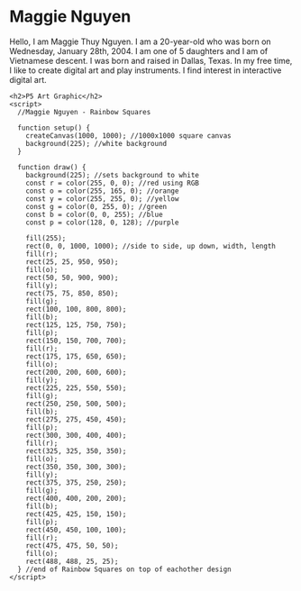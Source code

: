 <!DOCTYPE html>
<html>
  <head>
    <title>Maggie's GitHub.io</title>
    <script src="https://cdn.jsdelivr.net/npm/p5@1.11.1/lib/p5.min.js"></script>
  </head>
  <body>
    <h1>Maggie Nguyen</h1>
    <p>Hello, I am Maggie Thuy Nguyen. I am a 20-year-old who was born on Wednesday, 
       January 28th, 2004. I am one of 5 daughters and I am of Vietnamese descent. I 
       was born and raised in Dallas, Texas. In my free time, I like to create digital art 
       and play instruments. I find interest in interactive digital art.</p>
    
    <h2>P5 Art Graphic</h2>
    <script>
      //Maggie Nguyen - Rainbow Squares 
      
      function setup() {
        createCanvas(1000, 1000); //1000x1000 square canvas
        background(225); //white background
      }
      
      function draw() {
        background(225); //sets background to white 
        const r = color(255, 0, 0); //red using RGB 
        const o = color(255, 165, 0); //orange 
        const y = color(255, 255, 0); //yellow
        const g = color(0, 255, 0); //green 
        const b = color(0, 0, 255); //blue 
        const p = color(128, 0, 128); //purple 

        fill(255);
        rect(0, 0, 1000, 1000); //side to side, up down, width, length 
        fill(r);
        rect(25, 25, 950, 950);
        fill(o);
        rect(50, 50, 900, 900);
        fill(y);
        rect(75, 75, 850, 850);
        fill(g);
        rect(100, 100, 800, 800);
        fill(b);
        rect(125, 125, 750, 750);
        fill(p);
        rect(150, 150, 700, 700);
        fill(r);
        rect(175, 175, 650, 650);
        fill(o);
        rect(200, 200, 600, 600);
        fill(y);
        rect(225, 225, 550, 550);
        fill(g);
        rect(250, 250, 500, 500);
        fill(b);
        rect(275, 275, 450, 450);
        fill(p);
        rect(300, 300, 400, 400);
        fill(r);
        rect(325, 325, 350, 350);
        fill(o);
        rect(350, 350, 300, 300);
        fill(y);
        rect(375, 375, 250, 250);
        fill(g);
        rect(400, 400, 200, 200);
        fill(b);
        rect(425, 425, 150, 150);
        fill(p);
        rect(450, 450, 100, 100);
        fill(r);
        rect(475, 475, 50, 50);
        fill(o);
        rect(488, 488, 25, 25);
      } //end of Rainbow Squares on top of eachother design 
    </script>
  </body>
</html>

